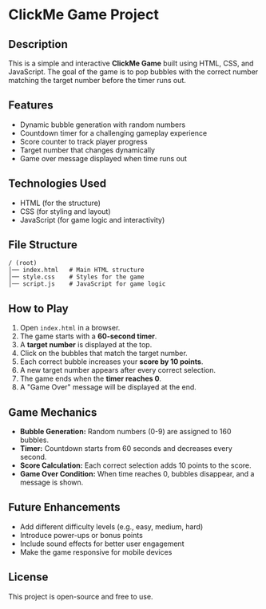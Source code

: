 # ClickMe Game Project

## Description
This is a simple and interactive **ClickMe Game** built using HTML, CSS, and JavaScript. The goal of the game is to pop bubbles with the correct number matching the target number before the timer runs out. 

## Features
- Dynamic bubble generation with random numbers
- Countdown timer for a challenging gameplay experience
- Score counter to track player progress
- Target number that changes dynamically
- Game over message displayed when time runs out

## Technologies Used
- HTML (for the structure)
- CSS (for styling and layout)
- JavaScript (for game logic and interactivity)

## File Structure
```
/ (root)
│── index.html   # Main HTML structure
│── style.css    # Styles for the game
│── script.js    # JavaScript for game logic
```

## How to Play
1. Open `index.html` in a browser.
2. The game starts with a **60-second timer**.
3. A **target number** is displayed at the top.
4. Click on the bubbles that match the target number.
5. Each correct bubble increases your **score by 10 points**.
6. A new target number appears after every correct selection.
7. The game ends when the **timer reaches 0**.
8. A "Game Over" message will be displayed at the end.

## Game Mechanics
- **Bubble Generation:** Random numbers (0-9) are assigned to 160 bubbles.
- **Timer:** Countdown starts from 60 seconds and decreases every second.
- **Score Calculation:** Each correct selection adds 10 points to the score.
- **Game Over Condition:** When time reaches 0, bubbles disappear, and a message is shown.

## Future Enhancements
- Add different difficulty levels (e.g., easy, medium, hard)
- Introduce power-ups or bonus points
- Include sound effects for better user engagement
- Make the game responsive for mobile devices

## License
This project is open-source and free to use.

